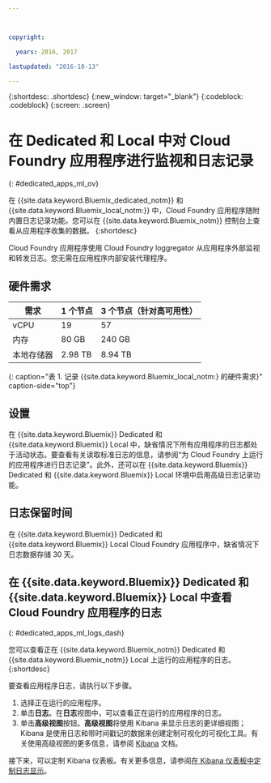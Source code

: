 ```yaml
---



copyright:

  years: 2016, 2017

lastupdated: "2016-10-13"

---
```


{:shortdesc: .shortdesc}
{:new_window: target="_blank"}
{:codeblock: .codeblock}
{:screen: .screen}

<!-- audience blue staging only begin -->

# 在 Dedicated 和 Local 中对 Cloud Foundry 应用程序进行监视和日志记录
{: #dedicated_apps_ml_ov}


在 {{site.data.keyword.Bluemix_dedicated_notm}} 和 {{site.data.keyword.Bluemix_local_notm:}} 中，Cloud Foundry 应用程序随附内置日志记录功能。您可以在 {{site.data.keyword.Bluemix_notm}} 控制台上查看从应用程序收集的数据。
{:shortdesc}

Cloud Foundry 应用程序使用 Cloud Foundry loggregator 从应用程序外部监视和转发日志。您无需在应用程序内部安装代理程序。

## 硬件需求


| **需求** |    **1 个节点**     | **3 个节点（针对高可用性）** |
|-----------------|-------------------|-------------------|
vCPU | 19 | 57 |
内存 | 80 GB | 240 GB |
本地存储器 | 2.98 TB | 8.94 TB |
{: caption="表 1. 记录 {{site.data.keyword.Bluemix_local_notm:} 的硬件需求}" caption-side="top"}

## 设置

在 {{site.data.keyword.Bluemix}} Dedicated 和 {{site.data.keyword.Bluemix}} Local 中，缺省情况下所有应用程序的日志都处于活动状态。要查看有关读取标准日志的信息，请参阅“为 Cloud Foundry 上运行的应用程序进行日志记录”。此外，还可以在 {{site.data.keyword.Bluemix}} Dedicated 和 {{site.data.keyword.Bluemix}} Local 环境中启用高级日志记录功能。

## 日志保留时间

在 {{site.data.keyword.Bluemix}} Dedicated 和 {{site.data.keyword.Bluemix}} Local Cloud Foundry 应用程序中，缺省情况下日志数据存储 30 天。

## 在 {{site.data.keyword.Bluemix}} Dedicated 和 {{site.data.keyword.Bluemix}} Local 中查看 Cloud Foundry 应用程序的日志
{: #dedicated_apps_ml_logs_dash}

您可以查看正在 {{site.data.keyword.Bluemix_notm}} Dedicated 和 {{site.data.keyword.Bluemix_notm}} Local 上运行的应用程序的日志。
{:shortdesc}

要查看应用程序日志，请执行以下步骤。
1. 选择正在运行的应用程序。
2. 单击**日志**。在**日志**视图中，可以查看正在运行的应用程序的日志。
4. 单击**高级视图**按钮。**高级视图**将使用 Kibana 来显示日志的更详细视图；Kibana 是使用日志和带时间戳记的数据来创建定制可视化的可视化工具。有关使用高级视图的更多信息，请参阅 [Kibana](https://www.elastic.co/guide/en/kibana/current/index.html) 文档。

接下来，可以定制 Kibana 仪表板。有关更多信息，请参阅[在 Kibana 仪表板中定制日志显示](/docs/containers/monitoringandlogging/container_ml_logs.html#container_ml_dash_logs_custom)。

<!-- audience blue staging only end comment -->
